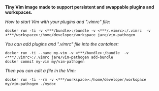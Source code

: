 **Tiny Vim image made to support persistent and swappable plugins and workspaces.**

*How to start Vim with your plugins and ".vimrc" file:*

```
docker run -ti -v <***/bundle>:/bundle -v <***/.vimrc>:/.vimrc  -v <***/workspace>:/home/developer/workspace jare/vim-pathogen
```

*You can add plugins and ".vimrc" file into the container:*

```
docker run -ti --name my-vim -v <***/bundle>:/bundle  -v <***/.vimrc>:/.vimrc jare/vim-pathogen add-bundle
docker commit my-vim my/vim-pathogen
```

*Then you can edit a file in the Vim:*

```
docker run -ti --rm -v <***/workspace>:/home/developer/workspace my/vim-pathogen ./mydoc
```
